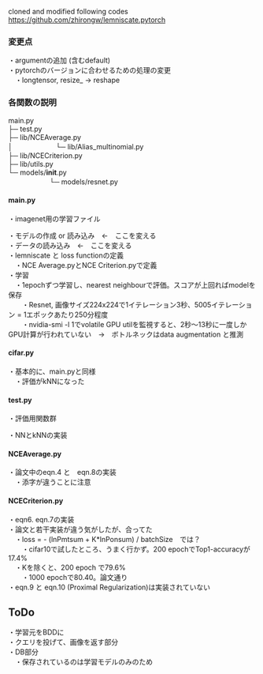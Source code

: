 cloned and modified following codes
https://github.com/zhirongw/lemniscate.pytorch

### 変更点  
・argumentの追加 (含むdefault)  
・pytorchのバージョンに合わせるための処理の変更  
　・longtensor, resize_ -> reshape  

### 各関数の説明  

main.py  
├─ test.py  
├─ lib/NCEAverage.py  
│ 　　　　　　└─ lib/Alias_multinomial.py    
├─ lib/NCECriterion.py  
├─ lib/utils.py  
└─ models/__init__.py    
 　　　　　　└─ models/resnet.py
  
#### main.py  
・imagenet用の学習ファイル  
  
・モデルの作成 or 読み込み　←　ここを変える  
・データの読み込み　←　ここを変える  
・lemniscate と loss functionの定義  
　・NCE Average.pyとNCE Criterion.pyで定義  
・学習  
　・1epochずつ学習し、nearest neighbourで評価。スコアが上回ればmodelを保存  
　　・Resnet, 画像サイズ224x224で1イテレーション3秒、5005イテレーション = 1エポックあたり250分程度  
　　・nvidia-smi -l 1でvolatile GPU utilを監視すると、2秒〜13秒に一度しかGPU計算が行われていない　→　ボトルネックはdata augmentation と推測  

#### cifar.py
・基本的に、main.pyと同様  
　・評価がkNNになった  
 
#### test.py
・評価用関数群  
  
・NNとkNNの実装  
  
#### NCEAverage.py
・論文中のeqn.4 と　eqn.8の実装  
　・添字が違うことに注意  
 
#### NCECriterion.py  
・eqn6. eqn.7の実装  
・論文と若干実装が違う気がしたが、合ってた  
　・loss = - (lnPmtsum + K*lnPonsum) / batchSize　では？  
 　　・cifar10で試したところ、うまく行かず。200 epochでTop1-accuracyが17.4%  
   　・Kを除くと、200 epoch で79.6%  
    　　・1000 epochで80.40。論文通り  
・eqn.9 と eqn.10 (Proximal Regularization)は実装されていない  

## ToDo  
・学習元をBDDに  
・クエリを投げて、画像を返す部分  
・DB部分  
　・保存されているのは学習モデルのみのため  

